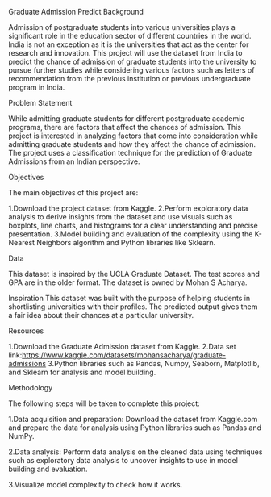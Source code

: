 Graduate Admission Predict
Background

Admission of postgraduate students into various universities plays a significant role in the education sector of different countries in the world. India is not an exception as it is the universities that act as the center for research and innovation. This project will use the dataset from India to predict the chance of admission of graduate students into the university to pursue further studies while considering various factors such as letters of recommendation from the previous institution or previous undergraduate program in India.

Problem Statement


While admitting graduate students for different postgraduate academic programs, there are factors that affect the chances of admission. This project is interested in analyzing factors that come into consideration while admitting graduate students and how they affect the chance of admission. The project uses a classification technique for the prediction of Graduate Admissions from an Indian perspective.

Objectives

The main objectives of this project are:

1.Download the project dataset from Kaggle.
2.Perform exploratory data analysis to derive insights from the dataset and use visuals such as boxplots, line charts, and histograms for a clear understanding and precise presentation.
3.Model building and evaluation of the complexity using the K-Nearest Neighbors algorithm and Python libraries like Sklearn.

Data

This dataset is inspired by the UCLA Graduate Dataset. The test scores and GPA are in the older format. The dataset is owned by Mohan S Acharya.

Inspiration This dataset was built with the purpose of helping students in shortlisting universities with their profiles. The predicted output gives them a fair idea about their chances at a particular university.

Resources

1.Download the Graduate Admission dataset from Kaggle.
2.Data set link:https://www.kaggle.com/datasets/mohansacharya/graduate-admissions
3.Python libraries such as Pandas, Numpy, Seaborn, Matplotlib, and Sklearn for analysis and model building.

Methodology

The following steps will be taken to complete this project:

1.Data acquisition and preparation: Download the dataset from Kaggle.com and prepare the data for analysis using Python libraries such as Pandas and NumPy.

2.Data analysis: Perform data analysis on the cleaned data using techniques such as exploratory data analysis to uncover insights to use in model building and evaluation.

3.Visualize model complexity to check how it works.
